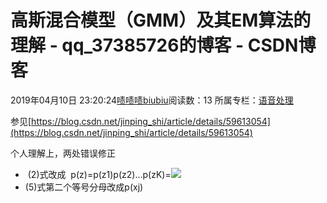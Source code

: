# 高斯混合模型（GMM）及其EM算法的理解 - qq_37385726的博客 - CSDN博客





2019年04月10日 23:20:24[啧啧啧biubiu](https://me.csdn.net/qq_37385726)阅读数：13
所属专栏：[语音处理](https://blog.csdn.net/column/details/36813.html)









参见[https://blog.csdn.net/jinping_shi/article/details/59613054](https://blog.csdn.net/jinping_shi/article/details/59613054)

个人理解上，两处错误修正
-  (2)式改成  p(z)=p(z1​)p(z2​)...p(zK​)=![](https://img-blog.csdnimg.cn/20190410232007833.png)
- (5)式第二个等号分母改成p(xj)








